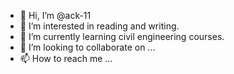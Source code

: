 - 👋 Hi, I’m @ack-11
- 👀 I’m interested in reading and writing.
- 🌱 I’m currently learning civil engineering courses.
- 💞️ I’m looking to collaborate on ...
- 📫 How to reach me ...

<!---
ack-11/ack-11 is a ✨ special ✨ repository because its `README.md` (this file) appears on your GitHub profile.
You can click the Preview link to take a look at your changes.
--->
